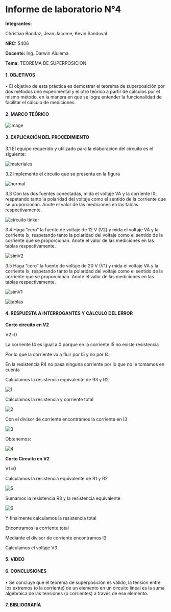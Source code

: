 # Informe de laboratorio N°4

**Integrantes:**

Christian Bonifaz, Jean Jacome, Kevin Sandoval

**NRC:** 5406

**Docente:** Ing. Darwin Alulema

**Tema:** TEOREMA DE SUPERPOSICION

#### 1. OBJETIVOS 

•	El objetivo de esta práctica es demostrar el teorema de superposición por dos métodos uno experimental y el otro teórico a partir de cálculos por el mismo método, en la manera en que se logre entender la funcionalidad de facilitar el cálculo de mediciones.

#### 2. MARCO TEÓRICO 

![image](https://user-images.githubusercontent.com/85208164/125861394-3c6dde80-a335-4a73-8ccc-573c9abf6722.png)

#### 3. EXPLICACIÓN DEL PROCEDIMIENTO
3.1 El equipo requerido y utilizado para la elaboracion del circuito es el siguiente:

![materiales](https://user-images.githubusercontent.com/84586968/125867697-be7677ed-035d-4eb7-935f-35a15d9b7c23.PNG)

3.2 Implemente el circuito que se presenta en la figura

![normal](https://user-images.githubusercontent.com/84586968/125867778-d89cd500-30dc-48b0-8d72-87c5997aee28.PNG)

3.3 Con las dos fuentes conectadas, mida el voltaje VA y la corriente IX, respetando tanto la polaridad del voltaje como el sentido de la corriente que se proporcionan. Anote el valor de las mediciones en las tablas respectivamente.

![circuito tinker](https://user-images.githubusercontent.com/84586968/125867694-baa7cbf7-e0d1-43cc-9f5c-2119bf31bcc1.PNG)

3.4 Haga “cero” la fuente de voltaje de 12 V (V2) y mida el voltaje VA y la corriente Ix, respetando tanto la polaridad del voltaje como el sentido de la corriente que se proporcionan. Anote el valor de las mediciones en las tablas respectivamente.

![simV2](https://user-images.githubusercontent.com/84586968/125867692-41375b0a-d2f3-4df6-bcea-75483edd02bf.PNG)

3.5 Haga “cero” la fuente de voltaje de 20 V (V1) y mida el voltaje VA y la corriente Ix, respetando tanto la polaridad del voltaje como el sentido de la corriente que se proporcionan. Anote el valor de las mediciones en las tablas respectivamente.

![simV1](https://user-images.githubusercontent.com/84586968/125867691-98746304-87f2-467b-ac5b-fcf5179e698e.PNG)

![tablas](https://user-images.githubusercontent.com/84586968/125867703-81946766-d0d5-45a6-9df1-ed18d1c59882.PNG)

#### 4. RESPUESTA A INTERROGANTES Y CALCULO DEL ERROR
**Corto circuito en V2** 

V2=0

La corriente I4 es igual a 0 porque en la corriente I5 no existe resistencia

Por lo que la corriente va a fluir por I5 y no por I4

En la resistencia R4 no pasa ninguna corriente por lo que no le tomamos en cuenta

Calculamos la resistencia equivalente de R3 y R2

![1](https://user-images.githubusercontent.com/84586968/125867653-d0744c70-c352-4104-9c92-083429f302a4.PNG)

Calculamos la resistencia y corriente total

![2](https://user-images.githubusercontent.com/84586968/125867655-05f70c2b-87f3-4a1d-b80f-d554e6ad8379.PNG)

Con el divisor de corriente encontramos la corriente en I3

![3](https://user-images.githubusercontent.com/84586968/125867659-1fcba381-96d9-4302-8b37-9515038d3b9e.PNG)

Obtenemos:

![4](https://user-images.githubusercontent.com/84586968/125867664-7aed6f42-4c30-4e7e-bf72-0cbfb9d01d78.PNG)

**Corto Circuito en V2**

V1=0

Calculamos la resistencia equivalente de R1 y R2

![5](https://user-images.githubusercontent.com/84586968/125867667-4af3a375-6680-4d46-bf11-27a12bd248c9.PNG)

Sumamos la resistencia R3 y la resistencia equivalente

![6](https://user-images.githubusercontent.com/84586968/125867671-6fde70c9-8999-44d6-a971-c02d6a5baffa.PNG)

Y finalmente calculamos la resistencia total


Encontramos la corriente total


Mediante el divisor de corriente encontramos I3


Calculamos el voltaje V3

#### 5. VIDEO

#### 6. CONCLUSIONES 

•	Se concluye que el teorema de superposición es válido, la tensión entre los extremos (o la corriente) de un elemento en un circuito lineal es la suma algebraica de las tensiones (o corrientes) a través de ese elemento.


#### 7. BIBLIOGRAFÍA

